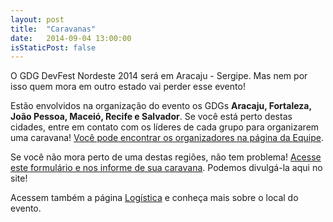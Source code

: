 ```yaml
---
layout: post
title:  "Caravanas"
date:   2014-09-04 13:00:00
isStaticPost: false
---
```


O GDG DevFest Nordeste 2014 será em Aracaju - Sergipe. Mas nem por isso quem mora em outro estado vai perder esse evento!

Estão envolvidos na organização do evento os GDGs **Aracaju, Fortaleza, João Pessoa, Maceió, Recife e Salvador**. Se você está perto destas cidades, entre em contato com os líderes de cada grupo para organizarem uma caravana! [Você pode encontrar os organizadores na página da Equipe](http://2014.devfestne.com.br/team/).

Se você não mora perto de uma destas regiões, não tem problema! [Acesse este formulário e nos informe de sua caravana](https://docs.google.com/forms/d/1NXAY_kY976UHiLV-wKH3_UohER4MSA92HjLx3iBiECA/viewform?usp=send_form). Podemos divulgá-la aqui no site!

Acessem também a página [Logística](http://2014.devfestne.com.br/logistics/) e conheça mais sobre o local do evento.